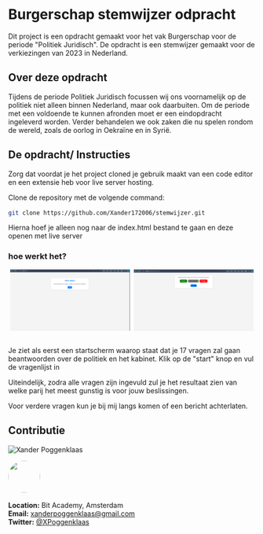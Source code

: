 # Burgerschap stemwijzer odpracht

Dit project is een opdracht gemaakt voor het vak Burgerschap voor de periode "Politiek Juridisch".
De opdracht is een stemwijzer gemaakt voor de verkiezingen van 2023 in Nederland.

## Over deze opdracht

Tijdens de periode Politiek Juridisch focussen wij ons voornamelijk op de politiek niet alleen binnen Nederland, maar ook daarbuiten. Om de periode
met een voldoende te kunnen afronden moet er een eindopdracht ingeleverd worden.
Verder behandelen we ook zaken die nu spelen rondom de wereld, zoals de oorlog in Oekraïne en in Syrië.

## De opdracht/ Instructies

Zorg dat voordat je het project cloned je gebruik maakt van een code editor en een extensie heb voor live server hosting.

Clone de repository met de volgende command:

```bash
git clone https://github.com/Xander172006/stemwijzer.git
```

Hierna hoef je alleen nog naar de index.html bestand te gaan en deze openen met live server
<br />

### hoe werkt het?

<div class="image-container">
  <img src="./images/stemwijzer1.png" alt="vragen stemwijzer">

  <img src="./images/stemwijzer2.png" alt="resultaat stemwijzer">
</div>

<br />

Je ziet als eerst een startscherm waarop staat dat je 17 vragen zal gaan beantwoorden over de politiek en het kabinet.
Klik op de "start" knop en vul de vragenlijst in 


Uiteindelijk, zodra alle vragen zijn ingevuld zul je het resultaat zien van welke parij het meest gunstig is voor jouw beslissingen.

Voor verdere vragen kun je bij mij langs komen of een bericht achterlaten.

## Contributie

![Xander Poggenklaas](https://img.shields.io/badge/Xander_Poggenklaas-Developer-blue)

[<img src="https://github.com/Xander172006.png" width="65px" height="65px" style="border-radius: 50px"/>](Xander172006)

**Location:** Bit Academy, Amsterdam
</br>
**Email:** xanderpoggenklaas@gmail.com
</br>
**Twitter:** [@XPoggenklaas](https://twitter.com/XPoggenklaas)

<style>
  .image-container {
    display: flex;
    justify-content: space-around; /* Adjust this as needed */
  }
  .image-container img {
    width: 48.5%; /* Adjust the width percentage as needed */
    max-width: 500px; /* Optional: to set a maximum width */
    height: auto; /* Maintain aspect ratio */
  }
</style>
